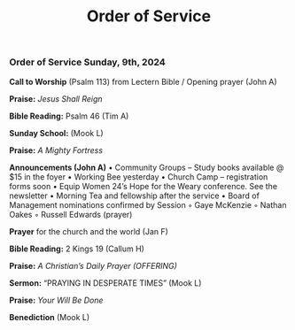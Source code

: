 ﻿---
layout: oos
title: Order of Service
---
### Order of Service Sunday, 9th, 2024

**Call to Worship** (Psalm 113) from Lectern Bible / Opening prayer (John A)

**Praise:** *Jesus Shall Reign*

**Bible Reading:** Psalm 46  (Tim A)

**Sunday School:** (Mook L)

**Praise:** *A Mighty Fortress*

**Announcements (John A)** 
    • Community Groups – Study books available @ $15 in the foyer
    • Working Bee yesterday
    • Church Camp – registration forms soon
    • Equip Women 24’s Hope for the Weary conference. See the newsletter
    • Morning Tea and fellowship after the service
    • Board of Management nominations confirmed by Session
        ◦ Gaye McKenzie
        ◦ Nathan Oakes
        ◦ Russell Edwards  (prayer)

**Prayer** for the church and the world (Jan F)

**Bible Reading:** 2 Kings 19 (Callum H)

**Praise:** *A Christian’s Daily Prayer (OFFERING)*

**Sermon:** “PRAYING IN DESPERATE TIMES” (Mook L)

**Praise:** *Your Will Be Done*

**Benediction**  (Mook L)

